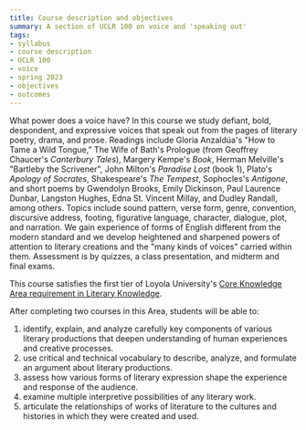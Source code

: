 ```yaml
---
title: Course description and objectives
summary: A section of UCLR 100 on voice and 'speaking out'
tags:
- syllabus
- course description
- UCLR 100
- voice
- spring 2023
- objectives
- outcomes
---
```


What power does a voice have?
In this course we study defiant, bold, despondent, and expressive voices that speak out from the pages of literary poetry, drama, and prose.
Readings include
Gloria Anzaldúa's "How to Tame a Wild Tongue,"
The Wife of Bath's Prologue (from Geoffrey Chaucer's *Canterbury Tales*),
Margery Kempe's *Book*,
Herman Melville's "Bartleby the Scrivener",
John Milton's *Paradise Lost* (book 1),
Plato's *Apology of Socrates*,
Shakespeare's *The Tempest*,
Sophocles's *Antigone*,
and short poems by
Gwendolyn Brooks,
Emily Dickinson,
Paul Laurence Dunbar,
Langston Hughes,
Edna St. Vincent Millay,
and
Dudley Randall,
among others.
Topics include sound pattern, verse form, genre, convention, discursive address, footing, figurative language, character, dialogue, plot, and narration.
We gain experience of forms of English different from the modern standard and we develop heightened and sharpened powers of attention to literary creations and the "many kinds of voices" carried within them.
Assessment is by quizzes, a class presentation, and midterm and final exams.

This course satisfies the first tier of Loyola University's [Core Knowledge Area requirement in Literary Knowledge](https://catalog.luc.edu/undergraduate/university-requirements/university-core/core-area-and-courses/literary-knowledge-inquiry/).

After completing two courses in this Area, students will be able to:

1. identify, explain, and analyze carefully key components of various literary productions that deepen understanding of human experiences and creative processes.
1. use critical and technical vocabulary to describe, analyze, and formulate an argument about literary productions.
1. assess how various forms of literary expression shape the experience and response of the audience.
1. examine multiple interpretive possibilities of any literary work.
1. articulate the relationships of works of literature to the cultures and histories in which they were created and used.
